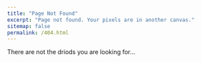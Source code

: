 ```yaml
---
title: "Page Not Found"
excerpt: "Page not found. Your pixels are in another canvas."
sitemap: false
permalink: /404.html
---
```


There are not the driods you are looking for...

<script type="text/javascript">
  var GOOG_FIXURL_LANG = 'en';
  var GOOG_FIXURL_SITE = '{{ site.url }}'
</script>
<script type="text/javascript"
  src="//linkhelp.clients.google.com/tbproxy/lh/wm/fixurl.js">
</script>
